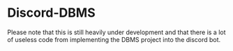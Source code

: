 # Discord-DBMS
Please note that this is still heavily under development and that there is a lot of useless code from implementing the DBMS project into the discord bot. 

